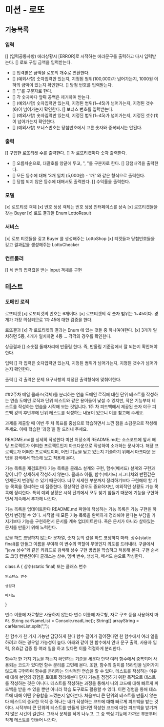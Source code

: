 # 미션 - 로또

## 기능목록

### 입력
[] (입력공통사항) 에러상황시 [ERROR]로 시작하는 에러문구를 출력하고 다시 입력받는다.
[] 로또 구입 금액을 입력받는다.
 - [] 입력받은 금액을 로또의 개수로 변환한다.
 - [] (예외사항) 숫자입력만 있는지, 지정된 범위(100,000)가 넘어가는지, 1000원 이하의 금액이 있는지 확인한다. 
[] 당첨 번호를 입력받는다.
 - [] ","를 구분자로 한다.
 - [] 각 숫자마다 앞뒤 공백은 제거하여 받는다.
 - [] (예외사항) 숫자입력만 있는지, 지정된 범위(1~45)가 넘어가는지, 지정된 갯수(6)이 넘어가는지 확인한다.
[] 보너스 번호를 입력받는다.
 - [] (예외사항) 숫자입력만 있는지, 지정된 범위(1~45)가 넘어가는지, 지정된 갯수(1)이 넘어가는지 확인한다.
 - [] (예외사항) 보너스번호는 당첨번호에서 고른 숫자와 중복되서는 안된다.

### 출력
[] 구입한 로또티켓 수를 출력한다.
[] 각 로또티켓마다 숫자 출력한다.
 - [] 오름차순으로, 대괄호를 양끝에 두고, ", "를 구분자로 한다.
[] 당첨내역을 출력한다.
 - [] 모든 등수에 대해 '3개 일치 (5,000원) - 1개' 와 같은 형식으로 출력한다.
 - [] 당첨 되지 않은 등수에 대해서도 출력한다.
[] 수익률을 출력한다.

### 모델
[x] 로또티켓 객체
[x] 번호 생성 객체는 번호 생성 인터페이스를 상속
[x] 로또티켓들을 갖는 Buyer
[x] 로또 결과들 Enum LottoResult

### 서비스
[x] 로또 티켓들을 갖고 Buyer 를 생성해주는 LottoShop
[x] 티켓들과 당첨번호들을 갖고 결과값을 생성해주는 LottoChecker

### 컨트롤러
[] 세 번의 입력값을 받는 Input 객체를 구현

## 테스트
### 도메인 로직
로또티켓
[x] 로또티켓의 번호는 6개이다.
[x] 로또티켓의 각 숫자 범위는 1~45이다. 경계가 가장 의심되므로 1과 45에 대한 검증을 한다.

로또결과
[x] 각 로또티켓의 결과는 Enum 에 있는 것들 중 하나여야한다.
[x] 3개가 일치하면 5등, 4개가 일치하면 4등 ... 각각의 경우를 확인한다.

상금결과
[] 소숫점 둘째자리에 반올림 한다. 즉, 반올림 기준점에서 잘 되는지 확인해야한다.

입력
[] 각 입력은 숫자입력만 있는지, 지정된 범위가 넘어가는지, 지정된 갯수가 넘어가는지 확인한다.

출력
[] 각 출력은 문제 요구사항의 지정된 출력형식에 맞춰야한다.

-----------------------------------------------

##2주차 메일
클래스(객체)를 분리하는 연습
도메인 로직에 대한 단위 테스트를 작성하는 연습
도메인 로직과 단위 테스트와 같은 용어들이 낯설 수 있지만, 작은 기능부터 테스트를 작성하는 연습을 시작해 보는 것입니다. 
1주 차 피드백에서 제공된 숫자 야구 피드백 강의 후반부에 단위 테스트를 작성하는 내용이 있으니 이를 참고해 주세요.

과제를 제출할 때 이번 주 차 목표를 중심으로 학습하면서 느낀 점을 소감문으로 작성해 주세요.
이때 학습한 '과정’을 잘 드러내 주세요.

README.md를 상세히 작성한다
미션 저장소의 README.md는 소스코드에 앞서 해당 프로젝트가 어떠한 프로젝트인지 마크다운으로 작성하여 소개하는 문서이다. 
해당 프로젝트가 어떠한 프로젝트이며, 어떤 기능을 담고 있는지 기술하기 위해서 마크다운 문법을 검색해서 학습해 보고 적용해 본다.

기능 목록을 재검토한다
기능 목록을 클래스 설계와 구현, 함수(메서드) 설계와 구현과 같이 너무 상세하게 작성하지 않는다.
클래스 이름, 함수(메서드) 시그니처와 반환값은 언제든지 변경될 수 있기 때문이다. 
너무 세세한 부분까지 정리하기보다 구현해야 할 기능 목록을 정리하는 데 집중한다. 
정상적인 경우도 중요하지만, 예외적인 상황도 기능 목록에 정리한다.
특히 예외 상황은 시작 단계에서 모두 찾기 힘들기 때문에 기능을 구현하면서 계속해서 추가해 나간다.

기능 목록을 업데이트한다
README.md 파일에 작성하는 기능 목록은 기능 구현을 하면서 변경될 수 있다.
시작할 때 모든 기능 목록을 완벽하게 정리해야 한다는 부담을 가지기보다 기능을 구현하면서 문서를 계속 업데이트한다.
죽은 문서가 아니라 살아있는 문서를 만들기 위해 노력한다.

값을 하드 코딩하지 않는다
문자열, 숫자 등의 값을 하드 코딩하지 마라. 상수(static final)를 만들고 이름을 부여해 이 변수의 역할이 무엇인지 의도를 드러내라.
구글에서 "java 상수"와 같은 키워드로 검색해 상수 구현 방법을 학습하고 적용해 본다.
구현 순서도 코딩 컨벤션이다
클래스는 상수, 멤버 변수, 생성자, 메서드 순으로 작성한다.

class A {
상수(static final) 또는 클래스 변수

    인스턴스 변수

    생성자

    메서드
}

변수 이름에 자료형은 사용하지 않는다
변수 이름에 자료형, 자료 구조 등을 사용하지 마라.
String carNameList = Console.readLine();
String[] arrayString = carNameList.split(",");

한 함수가 한 가지 기능만 담당하게 한다
함수 길이가 길어진다면 한 함수에서 여러 일을 하려고 하는 경우일 가능성이 높다.
아래와 같이 한 함수에서 안내 문구 출력, 사용자 입력, 유효값 검증 등 여러 일을 하고 있다면 이를 적절하게 분리한다.

함수가 한 가지 기능을 하는지 확인하는 기준을 세운다
만약 여러 함수에서 중복되어 사용되는 코드가 있다면 함수 분리를 고민해 본다.
또한, 함수의 길이를 15라인을 넘어가지 않도록 구현하며 함수를 분리하는 의식적인 연습을 할 수 있다.
테스트를 작성하는 이유에 대해 본인의 경험을 토대로 정리해본다
단지 기능을 점검하기 위한 목적으로 테스트를 작성하는 것은 아니다.
테스트를 작성하는 과정을 통해서 나의 코드에 대해 빠르게 피드백을 받을 수 있을 뿐만 아니라
학습 도구로도 활용할 수 있다. 이런 경험을 통해 테스트에 대해 어떤 유용함을 느꼈는지 알아본다.
처음부터 큰 단위의 테스트를 만들지 않는다
테스트의 중요한 목적 중 하나는 내가 작성하는 코드에 대해 빠르게 피드백을 받는 것이다.
시작부터 큰 단위의 테스트를 만들게 된다면 작성한 코드에 대한 피드백을 받기까지 많은 시간이 걸린다.
그래서 문제를 작게 나누고, 그 중 핵심 기능에 가까운 부분부터 작게 테스트를 만들어 나간다.


